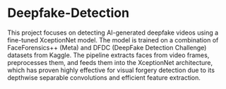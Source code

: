 # Deepfake-Detection
This project focuses on detecting AI-generated deepfake videos using a fine-tuned XceptionNet model. The model is trained on a combination of FaceForensics++ (Meta) and DFDC (DeepFake Detection Challenge) datasets from Kaggle.
The pipeline extracts faces from video frames, preprocesses them, and feeds them into the XceptionNet architecture, which has proven highly effective for visual forgery detection due to its depthwise separable convolutions and efficient feature extraction.
